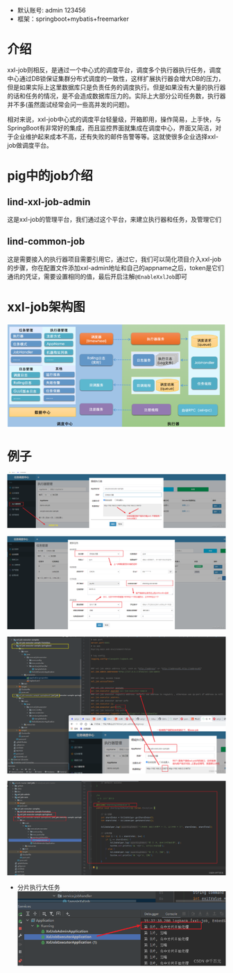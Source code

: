* 默认账号: admin   123456
* 框架：springboot+mybatis+freemarker
# 介绍
xxl-job则相反，是通过一个中心式的调度平台，调度多个执行器执行任务，调度中心通过DB锁保证集群分布式调度的一致性，这样扩展执行器会增大DB的压力，但是如果实际上这里数据库只是负责任务的调度执行。但是如果没有大量的执行器的话和任务的情况，是不会造成数据库压力的。实际上大部分公司任务数，执行器并不多(虽然面试经常会问一些高并发的问题)。

相对来说，xxl-job中心式的调度平台轻量级，开箱即用，操作简易，上手快，与SpringBoot有非常好的集成，而且监控界面就集成在调度中心，界面又简洁，对于企业维护起来成本不高，还有失败的邮件告警等等。这就使很多企业选择xxl-job做调度平台。

# pig中的job介绍
## lind-xxl-job-admin
这是xxl-job的管理平台，我们通过这个平台，来建立执行器和任务，及管理它们
## lind-common-job
这是需要接入的执行器项目需要引用它，通过它，我们可以简化项目介入xxl-job的步骤，你在配置文件添加xxl-admin地址和自己的appname之后，token是它们通讯的凭证，需要设置相同的值，最后开启注解`@EnableXxlJob`即可

# xxl-job架构图
![](assets/readme-1658821316621.png)

# 例子
![45ae775a82044221bac46e4e84246423.png](assets/readme-1658821777021.png)

![1717028db1744006a2d0091ff33bc856.png](assets/readme-1658821783814.png)

![cebb495039c14497a8223b339735b4ed.png](assets/readme-1658821788779.png)

![9d4e69624bd141ad940a119e946e0981.png](assets/readme-1658821813690.png)

* 分片执行大任务
![c601876b47924ecf979fd755c06f3744.png](assets/readme-1658821837203.png)
